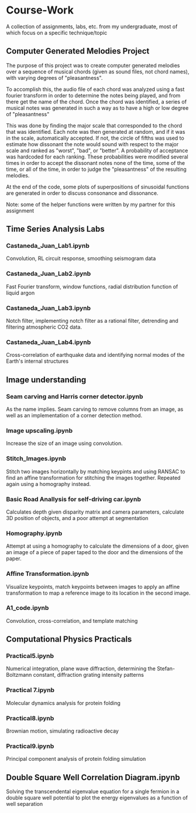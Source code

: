 # Course-Work
A collection of assignments, labs, etc. from my undergraduate, most of which focus on a specific technique/topic

## Computer Generated Melodies Project
The purpose of this project was to create computer generated melodies over a sequence of musical chords (given as sound files, not chord names), with varying degrees of "pleasantness".

To accomplish this, the audio file of each chord was analyzed using a fast fourier transform in order to determine the notes being played, and from there get the name of the chord. Once the chord was identified, a series of musical notes was generated in such a way as to have a high or low degree of "pleasantness"

This was done by finding the major scale that corresponded to the chord that was identified. Each note was then generated at random, and if it was in the scale, automatically accepted. If not, the circle of fifths was used to estimate how dissonant the note would sound with respect to the major scale and ranked as "worst", "bad", or "better". A probability of acceptance was hardcoded for each ranking. These probabilities were modified several times in order to accept the dissonant notes none of the time, some of the time, or all of the time, in order to judge the "pleasantness" of the resulting melodies.

At the end of the code, some plots of superpositions of sinusoidal functions are generated in order to discuss consonance and dissonance.

Note: some of the helper functions were written by my partner for this assignment


## Time Series Analysis Labs

### Castaneda_Juan_Lab1.ipynb
Convolution, RL circuit response, smoothing seismogram data

### Castaneda_Juan_Lab2.ipynb
Fast Fourier transform, window functions, radial distribution function of liquid argon

### Castaneda_Juan_Lab3.ipynb
Notch filter, implementing notch filter as a rational filter, detrending and filtering atmospheric CO2 data.

### Castaneda_Juan_Lab4.ipynb
Cross-correlation of earthquake data and identifying normal modes of the Earth's internal structures


## Image understanding

### Seam carving and Harris corner detector.ipynb
As the name implies. Seam carving to remove columns from an image, as well as an implementation of a corner detection method.

### Image upscaling.ipynb
Increase the size of an image using convolution.

### Stitch_Images.ipynb
Stitch two images horizontally by matching keypints and using RANSAC to find an affine transformation for stitching the images together. Repeated again using a homography instead.

### Basic Road Anallysis for self-driving car.ipynb
Calculates depth given disparity matrix and camera parameters, calculate 3D position of objects, and a poor attempt at segmentation

### Homography.ipynb
Attempt at using a homography to calculate the dimensions of a door, given an image of a piece of paper taped to the door and the dimensions of the paper.

### Affine Transformation.ipynb
Visualize keypoints, match keypoints between images to apply an affine transformation to map a reference image to its location in the second image.

### A1_code.ipynb
Convolution, cross-correlation, and template matching


## Computational Physics Practicals

### Practical5.ipynb
Numerical integration, plane wave diffraction, determining the Stefan-Boltzmann constant, diffraction grating intensity patterns

### Practical 7.ipynb
Molecular dynamics analysis for protein folding

### Practical8.ipynb
Brownian motion, simulating radioactive decay

### Practical9.ipynb
Principal component analysis of protein folding simulation


## Double Square Well Correlation Diagram.ipynb
Solving the transcendental eigenvalue equation for a single fermion in a double square well potential to plot the energy eigenvalues as a function of well separation
